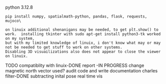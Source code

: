 python 3.12.8

    pip install numpy, spatialmath-python, pandas, flask, requests, mujoco\
    
    on linuix additional shenanigans may be needed, to get plt.show() to work.  installing tkinter with sudo apt-get install python3-tk worked on my system, 
    but with my limited knowledge of linuix, i don't know what may or may not be needed to get stuff to work on other systems. 
    Disabling 3D visuailizations also does not appear to close the viewer on linuix. 



TODO
compatiblity with linuix-DONE
report -IN PROGRESS
change magnetic north vector used?
audit code and write documentation
charles filter-DONE
subtracting inital pose
real time vis

